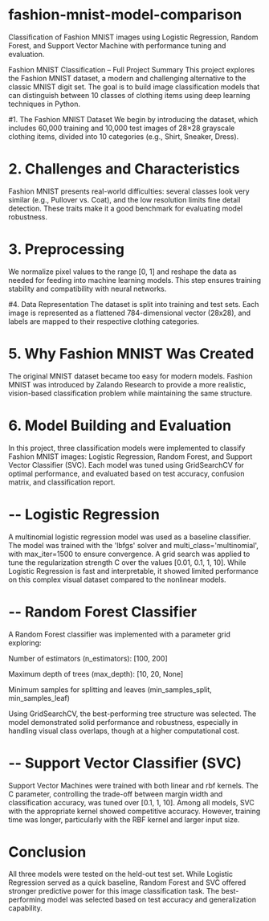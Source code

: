 # fashion-mnist-model-comparison
Classification of Fashion MNIST images using Logistic Regression, Random Forest, and Support Vector Machine with performance tuning and evaluation.



Fashion MNIST Classification – Full Project Summary
This project explores the Fashion MNIST dataset, a modern and challenging alternative to the classic MNIST digit set. The goal is to build image classification models that can distinguish between 10 classes of clothing items using deep learning techniques in Python.

 #1. The Fashion MNIST Dataset
We begin by introducing the dataset, which includes 60,000 training and 10,000 test images of 28×28 grayscale clothing items, divided into 10 categories (e.g., Shirt, Sneaker, Dress).

# 2. Challenges and Characteristics
Fashion MNIST presents real-world difficulties: several classes look very similar (e.g., Pullover vs. Coat), and the low resolution limits fine detail detection. These traits make it a good benchmark for evaluating model robustness.

# 3. Preprocessing
We normalize pixel values to the range [0, 1] and reshape the data as needed for feeding into machine learning models. This step ensures training stability and compatibility with neural networks.

 #4. Data Representation
The dataset is split into training and test sets. Each image is represented as a flattened 784-dimensional vector (28x28), and labels are mapped to their respective clothing categories.

# 5. Why Fashion MNIST Was Created
The original MNIST dataset became too easy for modern models. Fashion MNIST was introduced by Zalando Research to provide a more realistic, vision-based classification problem while maintaining the same structure.

# 6. Model Building and Evaluation
In this project, three classification models were implemented to classify Fashion MNIST images: Logistic Regression, Random Forest, and Support Vector Classifier (SVC). Each model was tuned using GridSearchCV for optimal performance, and evaluated based on test accuracy, confusion matrix, and classification report.

# -- Logistic Regression
A multinomial logistic regression model was used as a baseline classifier. The model was trained with the 'lbfgs' solver and multi_class='multinomial', with max_iter=1500 to ensure convergence. A grid search was applied to tune the regularization strength C over the values [0.01, 0.1, 1, 10].
While Logistic Regression is fast and interpretable, it showed limited performance on this complex visual dataset compared to the nonlinear models.

# -- Random Forest Classifier
A Random Forest classifier was implemented with a parameter grid exploring:

Number of estimators (n_estimators): [100, 200]

Maximum depth of trees (max_depth): [10, 20, None]

Minimum samples for splitting and leaves (min_samples_split, min_samples_leaf)

Using GridSearchCV, the best-performing tree structure was selected. The model demonstrated solid performance and robustness, especially in handling visual class overlaps, though at a higher computational cost.

# -- Support Vector Classifier (SVC)
Support Vector Machines were trained with both linear and rbf kernels. The C parameter, controlling the trade-off between margin width and classification accuracy, was tuned over [0.1, 1, 10].
Among all models, SVC with the appropriate kernel showed competitive accuracy. However, training time was longer, particularly with the RBF kernel and larger input size.

# Conclusion
All three models were tested on the held-out test set. While Logistic Regression served as a quick baseline, Random Forest and SVC offered stronger predictive power for this image classification task. The best-performing model was selected based on test accuracy and generalization capability.


